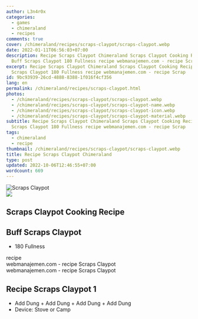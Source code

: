 ```yaml
---
author: L3n4r0x
categories:
  - games
  - chimeraland
  - recipes
comments: true
cover: /chimeraland/recipes/scraps-claypot/scraps-claypot.webp
date: 2022-01-11T06:56:03+07:00
description: Recipe Scraps Claypot Chimeraland Scraps Claypot Cooking Recipe
  Buff Scraps Claypot 180 Fullness recipe webmanajemen.com - recipe Scrap
excerpt: Recipe Scraps Claypot Chimeraland Scraps Claypot Cooking Recipe Buff
  Scraps Claypot 180 Fullness recipe webmanajemen.com - recipe Scrap
id: 9bc93939-26cd-4888-8388-1f016f4cf356
lang: en
permalink: /chimeraland/recipes/scraps-claypot.html
photos:
  - /chimeraland/recipes/scraps-claypot/scraps-claypot.webp
  - /chimeraland/recipes/scraps-claypot/scraps-claypot-name.webp
  - /chimeraland/recipes/scraps-claypot/scraps-claypot-icon.webp
  - /chimeraland/recipes/scraps-claypot/scraps-claypot-material.webp
subtitle: Recipe Scraps Claypot Chimeraland Scraps Claypot Cooking Recipe Buff
  Scraps Claypot 180 Fullness recipe webmanajemen.com - recipe Scrap
tags:
  - chimeraland
  - recipe
thumbnail: /chimeraland/recipes/scraps-claypot/scraps-claypot.webp
title: Recipe Scraps Claypot Chimeraland
type: post
updated: 2022-10-06T12:46:55+07:00
wordcount: 669
---
```


<link
  rel="stylesheet"
  href="https://rawcdn.githack.com/dimaslanjaka/Web-Manajemen/870a349/css/bootstrap-5-3-0-alpha3-wrapper.css"
/>
<section id="bootstrap-wrapper">
  <div data-bs-theme="dark">
    <div class="card mb-2">
      <div class="card-body">
        <div class="row g-0">
          <div class="col-sm-4 position-relative mb-2">
            <img
              src="https://www.webmanajemen.com/chimeraland/recipes/scraps-claypot/scraps-claypot-material.webp"
              class="card-img fit-cover w-100 h-100"
              alt="Scraps Claypot"
              data-fancybox="true"
            />
          </div>
          <div class="col-sm-8 mb-2">
            <div class="card-body">
              <div class="d-flex flex-row align-items-center mb-3">
                <img
                  class="d-inline-block me-2"
                  src="https://www.webmanajemen.com/chimeraland/recipes/scraps-claypot/scraps-claypot-icon.webp"
                  width="auto"
                  height="auto"
                  style="vertical-align: middle"
                />
                <h2 class="fs-5">Scraps Claypot Cooking Recipe</h2>
              </div>
              <h2 class="card-title fs-5">Buff Scraps Claypot</h2>
              <div class="card-text">
                <ul>
                  <li>180 Fullness</li>
                </ul>
              </div>
              <span class="badge rounded-pill">recipe</span>
            </div>
            <div class="card-footer text-end text-muted mt-auto">
              webmanajemen.com - recipe Scraps Claypot
            </div>
          </div>
        </div>
      </div>
      <div class="card-footer text-end text-muted">
        webmanajemen.com - recipe Scraps Claypot
      </div>
    </div>
    <div class="row mb-2">
      <div class="col-12 col-lg-6 recipe-item mb-2">
        <div class="card">
          <div class="card-body">
            <h2 class="card-title fs-5">Recipe Scraps Claypot 1</h2>
            <div class="card-text">
              <ul>
                <li>
                  Add Dung<span> + </span>Add Dung<span> + </span>Add Dung<span>
                    + </span
                  >Add Dung
                </li>
                <li>Device: Stove or Camp</li>
              </ul>
            </div>
          </div>
        </div>
      </div>
    </div>
  </div>
</section>